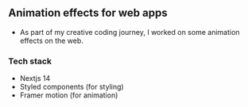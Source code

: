 ## Animation effects for web apps

- As part of my creative coding journey, I worked on some animation effects on the web.

### Tech stack

- Nextjs 14
- Styled components (for styling)
- Framer motion (for animation)
